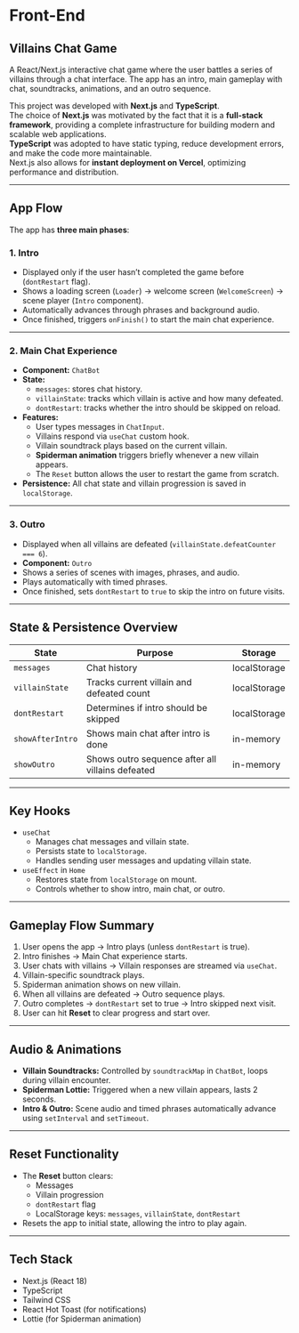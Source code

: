 # Front-End

## Villains Chat Game

A React/Next.js interactive chat game where the user battles a series of villains through a chat interface. The app has an intro, main gameplay with chat, soundtracks, animations, and an outro sequence.

This project was developed with **Next.js** and **TypeScript**.  
The choice of **Next.js** was motivated by the fact that it is a **full-stack framework**, providing a complete infrastructure for building modern and scalable web applications.  
**TypeScript** was adopted to have static typing, reduce development errors, and make the code more maintainable.  
Next.js also allows for **instant deployment on Vercel**, optimizing performance and distribution.

---

## App Flow

The app has **three main phases**:

### 1. Intro
- Displayed only if the user hasn’t completed the game before (`dontRestart` flag).
- Shows a loading screen (`Loader`) → welcome screen (`WelcomeScreen`) → scene player (`Intro` component).
- Automatically advances through phrases and background audio.
- Once finished, triggers `onFinish()` to start the main chat experience.

---

### 2. Main Chat Experience
- **Component:** `ChatBot`
- **State:**
  - `messages`: stores chat history.
  - `villainState`: tracks which villain is active and how many defeated.
  - `dontRestart`: tracks whether the intro should be skipped on reload.
- **Features:**
  - User types messages in `ChatInput`.
  - Villains respond via `useChat` custom hook.
  - Villain soundtrack plays based on the current villain.
  - **Spiderman animation** triggers briefly whenever a new villain appears.
  - The `Reset` button allows the user to restart the game from scratch.
- **Persistence:** All chat state and villain progression is saved in `localStorage`.

---

### 3. Outro
- Displayed when all villains are defeated (`villainState.defeatCounter === 6`).
- **Component:** `Outro`
- Shows a series of scenes with images, phrases, and audio.
- Plays automatically with timed phrases.
- Once finished, sets `dontRestart` to `true` to skip the intro on future visits.

---

## State & Persistence Overview

| State               | Purpose                                                                 | Storage         |
|--------------------|-------------------------------------------------------------------------|----------------|
| `messages`         | Chat history                                                           | localStorage   |
| `villainState`     | Tracks current villain and defeated count                               | localStorage   |
| `dontRestart`      | Determines if intro should be skipped                                   | localStorage   |
| `showAfterIntro`   | Shows main chat after intro is done                                      | in-memory      |
| `showOutro`        | Shows outro sequence after all villains defeated                         | in-memory      |

---

## Key Hooks

- `useChat`
  - Manages chat messages and villain state.
  - Persists state to `localStorage`.
  - Handles sending user messages and updating villain state.
- `useEffect` in `Home`
  - Restores state from `localStorage` on mount.
  - Controls whether to show intro, main chat, or outro.

---

## Gameplay Flow Summary

1. User opens the app → Intro plays (unless `dontRestart` is true).
2. Intro finishes → Main Chat experience starts.
3. User chats with villains → Villain responses are streamed via `useChat`.
4. Villain-specific soundtrack plays.
5. Spiderman animation shows on new villain.
6. When all villains are defeated → Outro sequence plays.
7. Outro completes → `dontRestart` set to true → Intro skipped next visit.
8. User can hit **Reset** to clear progress and start over.

---

## Audio & Animations

- **Villain Soundtracks:** Controlled by `soundtrackMap` in `ChatBot`, loops during villain encounter.
- **Spiderman Lottie:** Triggered when a new villain appears, lasts 2 seconds.
- **Intro & Outro:** Scene audio and timed phrases automatically advance using `setInterval` and `setTimeout`.

---

## Reset Functionality

- The **Reset** button clears:
  - Messages
  - Villain progression
  - `dontRestart` flag
  - LocalStorage keys: `messages`, `villainState`, `dontRestart`
- Resets the app to initial state, allowing the intro to play again.

---

## Tech Stack

- Next.js (React 18)
- TypeScript
- Tailwind CSS
- React Hot Toast (for notifications)
- Lottie (for Spiderman animation)
